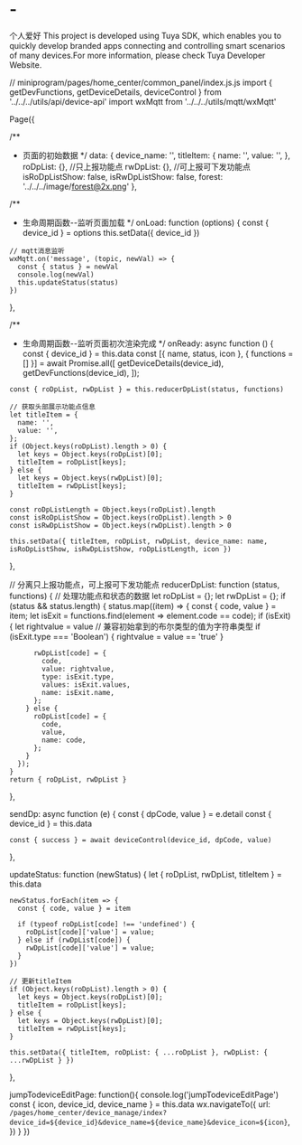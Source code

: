 # -
个人爱好
This project is developed using Tuya SDK, which enables you to quickly develop branded apps connecting and controlling smart scenarios of many devices.For more information, please check Tuya Developer Website.

// miniprogram/pages/home_center/common_panel/index.js.js
import { getDevFunctions, getDeviceDetails, deviceControl } from '../../../utils/api/device-api'
import wxMqtt from '../../../utils/mqtt/wxMqtt'


Page({

  /**
   * 页面的初始数据
   */
  data: {
    device_name: '',
    titleItem: {
      name: '',
      value: '',
    },
    roDpList: {}, //只上报功能点
    rwDpList: {}, //可上报可下发功能点
    isRoDpListShow: false,
    isRwDpListShow: false,
    forest: '../../../image/forest@2x.png'
  },

  /**
   * 生命周期函数--监听页面加载
   */
  onLoad: function (options) {
    const { device_id } = options
    this.setData({ device_id })

    // mqtt消息监听
    wxMqtt.on('message', (topic, newVal) => {
      const { status } = newVal
      console.log(newVal)
      this.updateStatus(status)
    })
  },

  /**
   * 生命周期函数--监听页面初次渲染完成
   */
  onReady: async function () {
    const { device_id } = this.data
    const [{ name, status, icon }, { functions = [] }] = await Promise.all([
      getDeviceDetails(device_id),
      getDevFunctions(device_id),
    ]);

    const { roDpList, rwDpList } = this.reducerDpList(status, functions)

    // 获取头部展示功能点信息
    let titleItem = {
      name: '',
      value: '',
    };
    if (Object.keys(roDpList).length > 0) {
      let keys = Object.keys(roDpList)[0];
      titleItem = roDpList[keys];
    } else {
      let keys = Object.keys(rwDpList)[0];
      titleItem = rwDpList[keys];
    }

    const roDpListLength = Object.keys(roDpList).length
    const isRoDpListShow = Object.keys(roDpList).length > 0
    const isRwDpListShow = Object.keys(rwDpList).length > 0

    this.setData({ titleItem, roDpList, rwDpList, device_name: name, isRoDpListShow, isRwDpListShow, roDpListLength, icon })
  },

  // 分离只上报功能点，可上报可下发功能点
  reducerDpList: function (status, functions) {
    // 处理功能点和状态的数据
    let roDpList = {};
    let rwDpList = {};
    if (status && status.length) {
      status.map((item) => {
        const { code, value } = item;
        let isExit = functions.find(element => element.code == code);
        if (isExit) {
          let rightvalue = value
          // 兼容初始拿到的布尔类型的值为字符串类型
          if (isExit.type === 'Boolean') {
            rightvalue = value == 'true'
          }

          rwDpList[code] = {
            code,
            value: rightvalue,
            type: isExit.type,
            values: isExit.values,
            name: isExit.name,
          };
        } else {
          roDpList[code] = {
            code,
            value,
            name: code,
          };
        }
      });
    }
    return { roDpList, rwDpList }
  },

  sendDp: async function (e) {
    const { dpCode, value } = e.detail
    const { device_id } = this.data

    const { success } = await deviceControl(device_id, dpCode, value)
  },

  updateStatus: function (newStatus) {
    let { roDpList, rwDpList, titleItem } = this.data

    newStatus.forEach(item => {
      const { code, value } = item

      if (typeof roDpList[code] !== 'undefined') {
        roDpList[code]['value'] = value;
      } else if (rwDpList[code]) {
        rwDpList[code]['value'] = value;
      }
    })

    // 更新titleItem
    if (Object.keys(roDpList).length > 0) {
      let keys = Object.keys(roDpList)[0];
      titleItem = roDpList[keys];
    } else {
      let keys = Object.keys(rwDpList)[0];
      titleItem = rwDpList[keys];
    }
 
    this.setData({ titleItem, roDpList: { ...roDpList }, rwDpList: { ...rwDpList } })
  },

  jumpTodeviceEditPage: function(){
    console.log('jumpTodeviceEditPage')
    const { icon, device_id, device_name } = this.data
    wx.navigateTo({
      url: `/pages/home_center/device_manage/index?device_id=${device_id}&device_name=${device_name}&device_icon=${icon}`,
    })
  }
})

